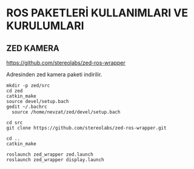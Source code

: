 # ROS PAKETLERİ KULLANIMLARI VE KURULUMLARI

## ZED KAMERA
https://github.com/stereolabs/zed-ros-wrapper

Adresinden zed kamera paketi indirilir.

    mkdir -p zed/src
    cd zed
    catkin_make
    source devel/setup.bach
    gedit ~/.bachrc
      source /home/nevzat/zed/devel/setup.bach
 
    cd src
    git clone https://github.com/stereolabs/zed-ros-wrapper.git
 
    cd ..
    catkin_make
 
    roslaunch zed_wrapper zed.launch
    roslaunch zed_wrapper display.launch
